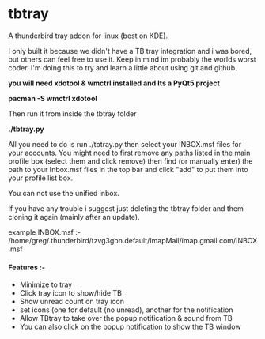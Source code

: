 # tbtray
A thunderbird tray addon for linux (best on KDE).

I only built it because we didn't have a TB tray integration and i was 
bored, but others can feel free to use it. Keep in mind im probably the worlds
worst coder. I'm doing this to try and learn a little about using git and github.

**you will need xdotool & wmctrl installed and Its a PyQt5 project**

**pacman -S wmctrl xdotool**

Then run it from inside the tbtray folder

**./tbtray.py**

All you need to do is run ./tbtray.py then select your INBOX.msf files for your accounts. 
You might need to first remove any paths listed in the main profile box (select them and click remove)
then find (or manually enter) the path to your Inbox.msf files in the top bar and click "add" to put them
into your profile list box.

You can not use the unified inbox.

If you have any trouble i suggest just deleting the tbtray folder and them cloning it again (mainly after an update).


example INBOX.msf :-
/home/greg/.thunderbird/tzvg3gbn.default/ImapMail/imap.gmail.com/INBOX.msf


#### Features :-

* Minimize to tray
* Click tray icon to show/hide TB
* Show unread count on tray icon
* set icons (one for default (no unread), another for the notification
* Allow TBtray to take over the popup notification & sound from TB
* You can also click on the popup notification to show the TB window


